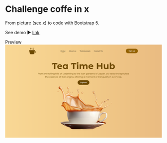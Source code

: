 # Challenge coffe in x

From picture ([see x](https://x.com/AmenaiSabuwala/status/1814572465194213803/photo/1)) to code with Bootstrap 5.

See demo  ▶️  [link](https://challenge-coffe.netlify.app/)

Preview
![Captura de pantalla del hero](/assets/img/hero.png)